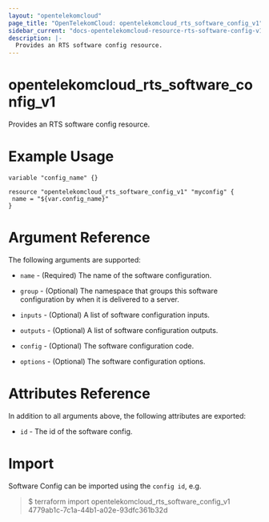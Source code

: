 ```yaml
---
layout: "opentelekomcloud"
page_title: "OpenTelekomCloud: opentelekomcloud_rts_software_config_v1"
sidebar_current: "docs-opentelekomcloud-resource-rts-software-config-v1"
description: |-
  Provides an RTS software config resource.
---
```


# opentelekomcloud_rts_software_config_v1

Provides an RTS software config resource.

# Example Usage

 ```hcl
variable "config_name" {}
 
resource "opentelekomcloud_rts_software_config_v1" "myconfig" {
  name = "${var.config_name}"
}
 ```

# Argument Reference

The following arguments are supported:

* `name` - (Required) The name of the software configuration.

* `group` - (Optional) The namespace that groups this software configuration by when it is delivered to a server.

* `inputs` - (Optional) A list of software configuration inputs.

* `outputs` - (Optional) A list of software configuration outputs.

* `config` - (Optional) The software configuration code.

* `options` - (Optional) The software configuration options.


# Attributes Reference

In addition to all arguments above, the following attributes are exported:

* `id` - The id of the software config.
 
# Import

Software Config can be imported using the `config id`, e.g.

> $ terraform import opentelekomcloud_rts_software_config_v1 4779ab1c-7c1a-44b1-a02e-93dfc361b32d